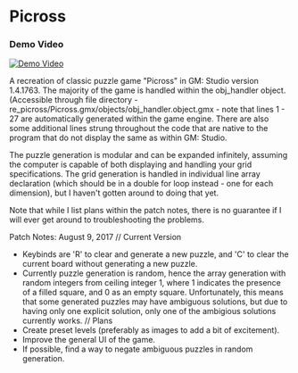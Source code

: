 # Picross

### Demo Video
[![Demo Video](https://i.imgur.com/s4cpOqA.png)](https://www.youtube.com/watch?v=Fwusal6Msfs)

A recreation of classic puzzle game "Picross" in GM: Studio version 1.4.1763. The majority of the game is handled within the obj_handler object. (Accessible through file directory - re_picross/Picross.gmx/objects/obj_handler.object.gmx - note that lines 1 - 27 are automatically generated within the game engine. There are also some additional lines strung throughout the code that are native to the program that do not display the same as within GM: Studio.

The puzzle generation is modular and can be expanded infinitely, assuming the computer is capable of both displaying and handling your grid specifications. The grid generation is handled in individual line array declaration (which should be in a double for loop instead - one for each dimension), but I haven't gotten around to doing that yet.

Note that while I list plans within the patch notes, there is no guarantee if I will ever get around to troubleshooting the problems.

Patch Notes:
August 9, 2017
// Current Version
- Keybinds are 'R' to clear and generate a new puzzle, and 'C' to clear the current board without generating a new puzzle.
- Currently puzzle generation is random, hence the array generation with random integers from ceiling integer 1, where 1 indicates the presence of a filled square, and 0 as an empty square. Unfortunately, this means that some generated puzzles may have ambiguous solutions, but due to having only one explicit solution, only one of the ambigious solutions currently works.
// Plans
- Create preset levels (preferably as images to add a bit of excitement).
- Improve the general UI of the game.
- If possible, find a way to negate ambiguous puzzles in random generation.
